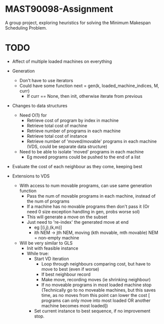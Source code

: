 # MAST90098-Assignment
A group project, exploring heuristics for solving the Minimum Makespan Scheduling Problem.


# TODO

* Affect of multiple loaded machines on everything

* Generation
    * Don't have to use iterators
    * Could have some function 
        next = gen(k, loaded_machine_indices, M, curr)
        * If curr == None, then init, otherwise iterate from previous
* Changes to data structures
    * Need O(1) for 
        * Retrieve cost of program by index in machine
        * Retrieve total cost of machine
        * Retrieve number of programs in each machine
        * Retrieve total cost of instance
        * Retrieve number of 'moved/movable' programs in each machine 
                (VDS, could be separate data structure)
    * Need to be able to isolate 'moved' programs in each machine
        * Eg moved programs could be pushed to the end of a list
* Evaluate the cost of each neighbour as they come, keeping best
* Extensions to VDS
    * With access to num movable programs, can use same generation function
        * Pass the num of movable programs in each machine, instead of the num
            of programs
        * If a machine has no movable programs then don't pass it 
            (Or need 0 size exception handling in gen, probs worse sol)
        * This will generate a move on the subset
        * Just need to 're-index' the generated move at end
            * eg [(i,j),(k,m)] 
            * ith NEM -> jth NEM, moving (kth movable, mth movable)
                NEM = non-empty machine 
    * Will be very similar to GLS
        * Init with feasible instance
        * While true:
            * Start VD iteration
                * Loop through neighbours comparing cost, but have to move to best
                    (even if worse)
                * If best neighbour record
                * Make move, recording moves (ie shrinking neighbour)
                * If no moveable programs in most loaded machine stop
                    (Technically go to no moveable machines,
                    but this saves time, as no moves from this point can lower
                    the cost [ programs can only move into most loaded OR
                                another machine becomes most loaded])
            * Set current instance to best sequence, if no improvement stop.